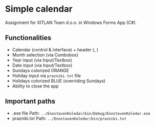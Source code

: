 # Simple calendar

Assignment for XITLAN Team d.o.o. in Windows Forms App (C#).

## Functionalities

* Calendar (control & interface) + header (<current Month>, <current Year>)
* Month selection (via Combobox)
* Year input (via Input/Textbox)
* Date input (via Input/Textbox)
* Sundays colorized ORANGE
* Holiday input via `prazniki.txt` file 
* Holidays colorized BLUE (overriding Sundays) 
* Ability to close the app

## Important paths
  
* .exe file
Path: `../EnostavenKoledar/bin/Debug/EnostavenKoledar.exe`
* prazniki.txt
Path: `../EnostavenKoledar/bin/prazniki.txt`
